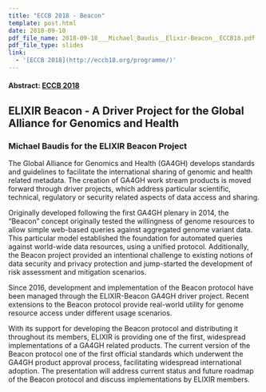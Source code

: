 ```yaml
---
title: "ECCB 2018 - Beacon"
template: post.html 
date: 2018-09-10
pdf_file_name: 2018-09-10___Michael_Baudis__Elixir-Beacon__ECCB18.pdf
pdf_file_type: slides
link:
  - '[ECCB 2018](http://eccb18.org/programme/)'
---
```


#### Abstract: [ECCB 2018](http://eccb18.org)
## ELIXIR Beacon - A Driver Project for the Global Alliance for Genomics and Health
### Michael Baudis for the ELIXIR Beacon Project

The Global Alliance for Genomics and Health (GA4GH) develops standards and guidelines to facilitate the international sharing of genomic and health related metadata. The creation of GA4GH work stream products is moved forward through driver projects, which address particular scientific, technical, regulatory or security related aspects of data access and sharing.<!--more-->

Originally developed following the first GA4GH plenary in 2014, the “Beacon” concept originally tested the willingness of genome resources to allow simple web-based queries against aggregated genome variant data. This particular model established the foundation for automated queries against world-wide data resources, using a unified protocol. Additionally, the Beacon project provided an intentional challenge to existing notions of data security and privacy protection and jump-started the development of risk assessment and mitigation scenarios.

Since 2016, development and implementation of the Beacon protocol have been managed through the ELIXIR-Beacon GA4GH driver project. Recent extensions to the Beacon protocol provide real-world utility for genome resource access under different usage scenarios.

With its support for developing the Beacon protocol and distributing it throughout its members, ELIXIR is providing one of the first, widespread implementations of a GA4GH related products. The current version of the Beacon protocol one of the first official standards which underwent the GA4GH product approval process, facilitating widespread international adoption. The presentation will address current status and future roadmap of the Beacon protocol and discuss implementations by ELIXIR members.

